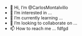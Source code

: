 - 👋 Hi, I’m @CarlosMontalvillo
- 👀 I’m interested in ...
- 🌱 I’m currently learning ...
- 💞️ I’m looking to collaborate on ...
- 📫 How to reach me ... fdfgd

<!---
CarlosMontalvillo/CarlosMontalvillo is a ✨ special ✨ repository because its `README.md` (this file) appears on your GitHub profile.
You can click the Preview link to take a look at your changes.
--->

